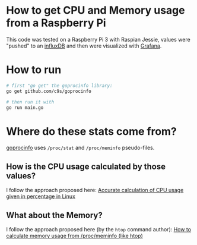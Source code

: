 # How to get CPU and Memory usage from a Raspberry Pi
This code was tested on a Raspberry Pi 3 with Raspian Jessie, values were "pushed" to an [influxDB](https://www.influxdata.com/time-series-platform/influxdb/) and then were visualized with [Grafana](http://grafana.org/).

# How to run
```bash
# first "go get" the goprocinfo library:
go get github.com/c9s/goprocinfo

# then run it with
go run main.go
```

# Where do these stats come from?
[goprocinfo](https://github.com/c9s/goprocinfo) uses `/proc/stat` and `/proc/meminfo` pseudo-files.

## How is the CPU usage calculated by those values?
I follow the approach proposed here: [Accurate calculation of CPU usage given in percentage in Linux](http://stackoverflow.com/questions/23367857/accurate-calculation-of-cpu-usage-given-in-percentage-in-linux)

## What about the Memory?
I follow the approach proposed here (by the `htop` command author): [How to calculate memory usage from /proc/meminfo (like htop)](http://stackoverflow.com/questions/41224738/how-to-calculate-memory-usage-from-proc-meminfo-like-htop?noredirect=1&lq=1)
